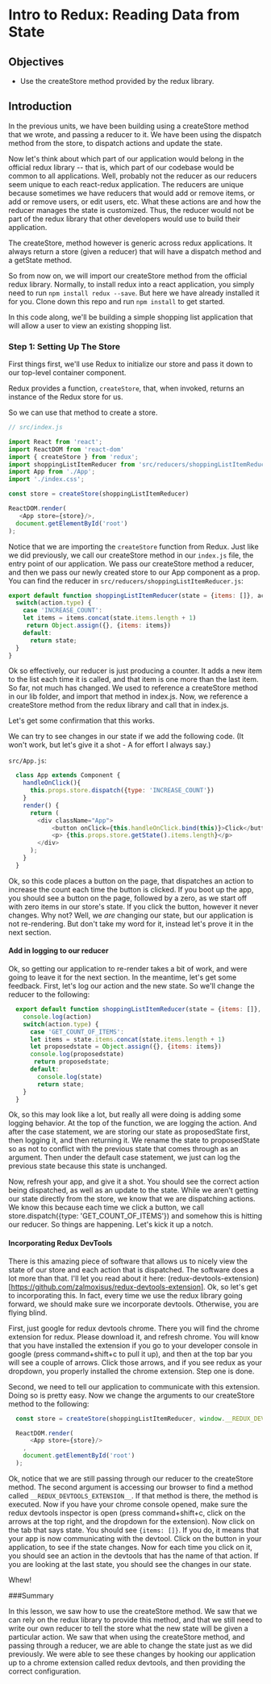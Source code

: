 # Intro to Redux: Reading Data from State

## Objectives

* Use the createStore method provided by the redux library.

## Introduction

In the previous units, we have been building using a createStore method that we wrote, and passing a reducer to it.  We have been using the dispatch method from the store, to dispatch actions and update the state.

Now let's think about which part of our application would belong in the official redux library -- that is, which part of our codebase would be common to all applications.  Well, probably not the reducer as our reducers seem unique to each react-redux application.  The reducers are unique because sometimes we have reducers that would add or remove items, or add or remove users, or edit users, etc.  What these actions are and how the reducer manages the state is customized.  Thus, the reducer would not be part of the redux library that other developers would use to build their application.   

The createStore, method however is generic across redux applications.  It always return a store (given a reducer) that will have a dispatch method and a getState method.  

So from now on, we will import our createStore method from the official redux library.  Normally, to install redux into a react application, you simply need to run `npm install redux --save`.  But here we have already installed it for you.  Clone down this repo and run `npm install` to get started.

In this code along, we'll be building a simple shopping list application that will allow a user to view an existing shopping list.

### Step 1: Setting Up The Store

First things first, we'll use Redux to initialize our store and pass it down to our top-level container component.

Redux provides a function, `createStore`, that, when invoked, returns an instance of the Redux store for us.

So we can use that method to create a store.

```javascript
// src/index.js

import React from 'react';
import ReactDOM from 'react-dom'
import { createStore } from 'redux';
import shoppingListItemReducer from 'src/reducers/shoppingListItemReducer.js'
import App from './App';
import './index.css';

const store = createStore(shoppingListItemReducer)

ReactDOM.render(
   <App store={store}/>,
  document.getElementById('root')
);
```

Notice that we are importing the `createStore` function from Redux. Just like we did previously, we call our createStore method in our `index.js` file, the entry point of our application.  We pass our createStore method a reducer, and then we pass our newly created store to our App component as a prop.  You can find the reducer in `src/reducers/shoppingListItemReducer.js`:

```javascript
export default function shoppingListItemReducer(state = {items: []}, action) {
  switch(action.type) {
    case 'INCREASE_COUNT':
    let items = items.concat(state.items.length + 1)
     return Object.assign({}, {items: items})
    default:
      return state;
  }
}
```

Ok so effectively, our reducer is just producing a counter.  It adds a new item to the list each time it is called, and that item is one more than the last item. So far, not much has changed.  We used to reference a createStore method in our lib folder, and import that method in index.js.  Now, we reference a createStore method from the redux library and call that in index.js.

Let's get some confirmation that this works.  

We can try to see changes in our state if we add the following code.  (It won't work, but let's give it a shot - A for effort I always say.)

`src/App.js`:

```javascript
  class App extends Component {
    handleOnClick(){
      this.props.store.dispatch({type: 'INCREASE_COUNT'})
    }
    render() {
      return (
        <div className="App">
            <button onClick={this.handleOnClick.bind(this)}>Click</button>
            <p> {this.props.store.getState().items.length}</p>
        </div>
      );
    }
  }
```

Ok, so this code places a button on the page, that dispatches an action to increase the count each time the button is clicked.  If you boot up the app, you should see a button on the page, followed by a zero, as we start off with zero items in our store's state.  If you click the button, however it never changes.  Why not?  Well, we *are* changing our state, but our application is not re-rendering. But don't take my word for it, instead let's prove it in the next section.

#### Add in logging to our reducer

Ok, so getting our application to re-render takes a bit of work, and were going to leave it for the next section.  In the meantime, let's get some feedback.  First, let's log our action and the new state.  So we'll change the reducer to the following:
```javascript
  export default function shoppingListItemReducer(state = {items: []}, action) {
    console.log(action)
    switch(action.type) {
      case 'GET_COUNT_OF_ITEMS':
      let items = state.items.concat(state.items.length + 1)
      let proposedstate = Object.assign({}, {items: items})
      console.log(proposedstate)
       return proposedstate;
      default:
        console.log(state)
        return state;
    }
  }
```
Ok, so this may look like a lot, but really all were doing is adding some logging behavior.  At the top of the function, we are logging the action.  And after the case statement, we are storing our state as proposedState first, then logging it, and then returning it.  We rename the state to proposedState so as not to conflict with the previous state that comes through as an argument.  Then under the default case statement, we just can log the previous state because this state is unchanged.  

Now, refresh your app, and give it a shot.  You should see the correct action being dispatched, as well as an update to the state.  While we aren't getting our state directly from the store, we know that we are dispatching actions.  We know this because each time we click a button, we call store.dispatch({type: 'GET_COUNT_OF_ITEMS'}) and somehow this is hitting our reducer.  So things are happening.  Let's kick it up a notch.  

#### Incorporating Redux DevTools

There is this amazing piece of software that allows us to nicely view the state of our store and each action that is dispatched.  The software does a lot more than that.  I'll let you read about it here: (redux-devtools-extension)[https://github.com/zalmoxisus/redux-devtools-extension].  Ok, so let's get to incorporating this.  In fact, every time we use the redux library going forward, we should make sure we incorporate devtools.  Otherwise, you are flying blind.

First, just google for redux devtools chrome.  There you will find the chrome extension for redux.  Please download it, and refresh chrome.  You will know that you have installed the extension if you go to your developer console in google (press command+shift+c to pull it up), and then at the top bar you will see a couple of arrows.  Click those arrows, and if you see redux as your dropdown, you properly installed the chrome extension. Step one is done.

Second, we need to tell our application to communicate with this extension.  Doing so is pretty easy.  Now we change the arguments to our createStore method to the following:

```javascript
  const store = createStore(shoppingListItemReducer, window.__REDUX_DEVTOOLS_EXTENSION__ && window.__REDUX_DEVTOOLS_EXTENSION__());

  ReactDOM.render(
      <App store={store}/>
    ,
    document.getElementById('root')
  );
```

Ok, notice that we are still passing through our reducer to the createStore method.  The second argument is accessing our browser to find a method called `__REDUX_DEVTOOLS_EXTENSION__`.  If that method is there, the method is executed.  Now if you have your chrome console opened, make sure the redux devtools inspector is open (press command+shift+c, click on the arrows at the top right, and the dropdown for the extension).  Now click on the tab that says state.  You should see `{items: []}`.  If you do, it means that your app is now communicating with the devtool.  Click on the button in your application, to see if the state changes.  Now for each time you click on it, you should see an action in the devtools that has the name of that action.  If you are looking at the last state, you should see the changes in our state.

Whew!

###Summary

In this lesson, we saw how to use the createStore method.  We saw that we can rely on the redux library to provide this method, and that we still need to write our own reducer to tell the store what the new state will be given a particular action.  We saw that when using the createStore method, and passing through a reducer, we are able to change the state just as we did previously.  We were able to see these changes by hooking our application up to a chrome extension called redux devtools, and then providing the correct configuration.
